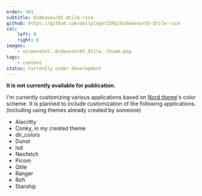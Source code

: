 ```yaml
---
order: 301
subtitle: EndeavourOS-Qtile-rice
github: https://github.com/dollplayer2501/EndeavourOS-Qtile-rice
col:
    left: 6
    right: 6
images:
    - screenshot..EndeavourOS_Qtile..thumb.png
tags:
    - content
status: Currently under development
---
```


**It is not currently available for publication.**

I'm currently customizing various applications based on [Nord theme](https://www.nordtheme.com/)'s color scheme.
It is planned to include customization of the following applications. (including using themes already created by someone)

- Alacritty
- Conky, in my created theme
- dir_colors
- Dunst
- lsd
- Neofetch
- Picom
- Qtile
- Ranger
- Rofi
- Starship
